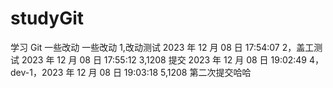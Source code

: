 # studyGit

学习 Git
一些改动
一些改动
1,改动测试 2023 年 12 月 08 日 17:54:07
2，盖工测试 2023 年 12 月 08 日 17:55:12
3,1208 提交 2023 年 12 月 08 日 19:02:49
4，dev-1，2023 年 12 月 08 日 19:03:18
5,1208 第二次提交哈哈
